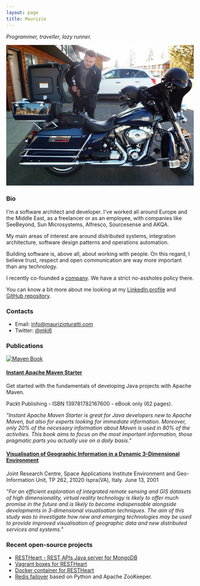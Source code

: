 ```yaml
---
layout: page
title: Maurizio
---
```


_Programmer, traveller, lazy runner._

<img src="/assets/images/2013-04-27-harley.jpg" alt="About me">

### Bio

I'm a software architect and developer. I've worked all around Europe and the Middle East, as a freelancer or as an employee, with companies like SeeBeyond, Sun Microsystems, Alfresco, Sourcesense and AKQA.

My main areas of interest are around distributed systems, integration architecture, software design patterns and operations automation.

Building software is, above all, about working with people. On this regard, I believe trust, respect and open communication are way more important than any technology.

I recently co-founded a [company](http://www.softinstigate.com/). We have a strict no-assholes policy there.

You can know a bit more about me looking at my [LinkedIn profile](https://www.linkedin.com/in/maurizioturatti) and [GitHub repository](https://github.com/mkjsix).

### Contacts

* Email: [info@maurizioturatti.com](mailto:info@maurizioturatti.com)
* Twitter: [@mkj6](https://twitter.com/mkj6)

### Publications

<a href="https://www.packtpub.com/application-development/instant-apache-maven-starter-instant">
<img src="https://www.packtpub.com/sites/default/files/7600OS.jpg" alt="Maven Book" height="373" width="302">
</a>

#### [Instant Apache Maven Starter](https://www.packtpub.com/application-development/instant-apache-maven-starter-instant)

Get started with the fundamentals of developing Java projects with Apache Maven.

Packt Publishing - ISBN 139781782167600 - eBook only (62 pages).

_"Instant Apache Maven Starter is great for Java developers new to Apache Maven, but also for experts looking for immediate information. Moreover, only 20% of the necessary information about Maven is used in 80% of the activities. This book aims to focus on the most important information, those pragmatic parts you actually use on a daily basis."_

#### [Visualisation of Geographic Information in a Dynamic 3-Dimensional Environment](http://www.ec-gis.org/Workshops/7ec-gis/papers/pdf/kanellopoulos.pdf)

Joint Research Centre, Space Applications Institute Environment and Geo-Information Unit, TP 262, 21020 Ispra(VA), Italy.
June 13, 2001

_"For an efficient exploration of integrated remote sensing and GIS datasets of high dimensionality, virtual reality technology is likely to offer much promise in the future and is likely to become indispensable alongside developments in 3-dimensional visualisation techniques. The aim of this study was to investigate how new and emerging technologies may be used to provide improved visualisation of geographic data and new distributed services and systems."_

### Recent open-source projects

* [RESTHeart - REST APIs Java server for MongoDB](https://github.com/SoftInstigate/restheart)
* [Vagrant boxes for RESTHeart](https://github.com/SoftInstigate/restheart-vagrant)
* [Docker container for RESTHeart](https://hub.docker.com/r/softinstigate/restheart/)
* [Redis failover](https://github.com/uolter/redis_failover) based on Python and Apache ZooKeeper.

